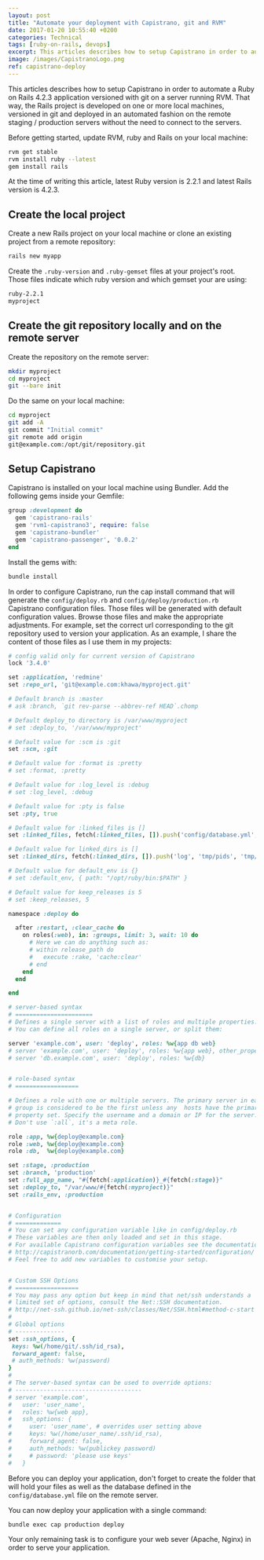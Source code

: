 ```yaml
---
layout: post
title: "Automate your deployment with Capistrano, git and RVM"
date: 2017-01-20 10:55:40 +0200
categories: Technical
tags: [ruby-on-rails, devops]
excerpt: This articles describes how to setup Capistrano in order to automate a Ruby on Rails application.
image: /images/CapistranoLogo.png
ref: capistrano-deploy
---
```


This articles describes how to setup Capistrano in order to automate a Ruby on Rails 4.2.3 application versioned with git on a server running RVM.
That way, the Rails project is developed on one or more local machines, versioned in git and deployed in an automated fashion on the remote staging / production servers without the need to connect to the servers.

Before getting started, update RVM, ruby and Rails on your local machine:

```bash
rvm get stable
rvm install ruby --latest
gem install rails
```

At the time of writing this article, latest Ruby version is 2.2.1 and latest Rails version is 4.2.3.

Create the local project
------------------------

Create a new Rails project on your local machine or clone an existing project from a remote repository:

```bash
rails new myapp
```

Create the `.ruby-version` and `.ruby-gemset` files at your project's root.
Those files indicate which ruby version and which gemset your are using:

```bash
ruby-2.2.1
myproject
```

Create the git repository locally and on the remote server
----------------------------------------------------------

Create the repository on the remote server:

```bash
mkdir myproject
cd myproject
git --bare init
```

Do the same on your local machine:

```bash
cd myproject
git add -A
git commit "Initial commit"
git remote add origin
git@example.com:/opt/git/repository.git
```

Setup Capistrano
----------------

Capistrano is installed on your local machine using Bundler.
Add the following gems inside your Gemfile:

```ruby
group :development do
  gem 'capistrano-rails'
  gem 'rvm1-capistrano3', require: false
  gem 'capistrano-bundler'
  gem 'capistrano-passenger', '0.0.2'
end
```

Install the gems with:

```bash
bundle install
```

In order to configure Capistrano, run the cap install command that will generate the `config/deploy.rb` and `config/deploy/production.rb` Capistrano configuration files.
Those files will be generated with default configuration values.
Browse those files and make the appropriate adjustments.
For example, set the correct url corresponding to the git repository used to version your application.
As an example, I share the content of those files as I use them in my projects:

```ruby
# config valid only for current version of Capistrano
lock '3.4.0'

set :application, 'redmine'
set :repo_url, 'git@example.com:khawa/myproject.git'

# Default branch is :master
# ask :branch, `git rev-parse --abbrev-ref HEAD`.chomp

# Default deploy_to directory is /var/www/myproject
# set :deploy_to, '/var/www/myproject'

# Default value for :scm is :git
set :scm, :git

# Default value for :format is :pretty
# set :format, :pretty

# Default value for :log_level is :debug
# set :log_level, :debug

# Default value for :pty is false
set :pty, true

# Default value for :linked_files is []
set :linked_files, fetch(:linked_files, []).push('config/database.yml', 'config/configuration.yml')

# Default value for linked_dirs is []
set :linked_dirs, fetch(:linked_dirs, []).push('log', 'tmp/pids', 'tmp/cache', 'tmp/sockets', 'vendor/bundle', 'public/system')

# Default value for default_env is {}
# set :default_env, { path: "/opt/ruby/bin:$PATH" }

# Default value for keep_releases is 5
# set :keep_releases, 5

namespace :deploy do

  after :restart, :clear_cache do
    on roles(:web), in: :groups, limit: 3, wait: 10 do
      # Here we can do anything such as:
      # within release_path do
      #   execute :rake, 'cache:clear'
      # end
    end
  end

end

# server-based syntax
# ======================
# Defines a single server with a list of roles and multiple properties.
# You can define all roles on a single server, or split them:

server 'example.com', user: 'deploy', roles: %w{app db web}
# server 'example.com', user: 'deploy', roles: %w{app web}, other_property: :other_value
# server 'db.example.com', user: 'deploy', roles: %w{db}


# role-based syntax
# ==================

# Defines a role with one or multiple servers. The primary server in each
# group is considered to be the first unless any  hosts have the primary
# property set. Specify the username and a domain or IP for the server.
# Don't use `:all`, it's a meta role.

role :app, %w{deploy@example.com}
role :web, %w{deploy@example.com}
role :db,  %w{deploy@example.com}

set :stage, :production
set :branch, 'production'
set :full_app_name, "#{fetch(:application)}_#{fetch(:stage)}"
set :deploy_to, "/var/www/#{fetch(:myproject)}"
set :rails_env, :production


# Configuration
# =============
# You can set any configuration variable like in config/deploy.rb
# These variables are then only loaded and set in this stage.
# For available Capistrano configuration variables see the documentation page.
# http://capistranorb.com/documentation/getting-started/configuration/
# Feel free to add new variables to customise your setup.


# Custom SSH Options
# ==================
# You may pass any option but keep in mind that net/ssh understands a
# limited set of options, consult the Net::SSH documentation.
# http://net-ssh.github.io/net-ssh/classes/Net/SSH.html#method-c-start
#
# Global options
# --------------
set :ssh_options, {
 keys: %w(/home/git/.ssh/id_rsa),
 forward_agent: false,
 # auth_methods: %w(password)
}
#
# The server-based syntax can be used to override options:
# ------------------------------------
# server 'example.com',
#   user: 'user_name',
#   roles: %w{web app},
#   ssh_options: {
#     user: 'user_name', # overrides user setting above
#     keys: %w(/home/user_name/.ssh/id_rsa),
#     forward_agent: false,
#     auth_methods: %w(publickey password)
#     # password: 'please use keys'
#   }
```

Before you can deploy your application, don't forget to create the folder that will hold your files as well as the database defined in the `config/database.yml` file on the remote server.


You can now deploy your application with a single command:

```bash
bundle exec cap production deploy
```

Your only remaining task is to configure your web sever (Apache, Nginx) in order to serve your application.